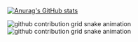 [![Anurag's GitHub stats](https://github-readme-stats.vercel.app/api?username=bkeduu)](https://github.com/anuraghazra/github-readme-stats)

![github contribution grid snake animation](https://raw.githubusercontent.com/bkeduu/leakt/output/github-contribution-grid-snake-dark.svg#gh-dark-mode-only)![github contribution grid snake animation](https://raw.githubusercontent.com/bkeduu/leakt/output/github-contribution-grid-snake.svg#gh-light-mode-only)
